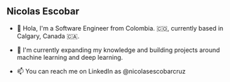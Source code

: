  ## Nicolas Escobar

- 👋 Hola, I'm a Software Engineer from Colombia. 🇨🇴, currently based in Calgary, Canada 🇨🇦.

- 🔭 I'm currently expanding my knowledge and building projects around machine learning and deep learning.

- 📫 You can reach me on LinkedIn as @nicolasescobarcruz

